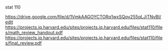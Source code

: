 stat 110

https://drive.google.com/file/d/1VmkAAGOYCTORq1wxSQqy255qLJjTNvBI/edit
https://projects.iq.harvard.edu/sites/projects.iq.harvard.edu/files/stat110/files/math_review_handout.pdf
https://projects.iq.harvard.edu/sites/projects.iq.harvard.edu/files/stat110/files/final_review.pdf
